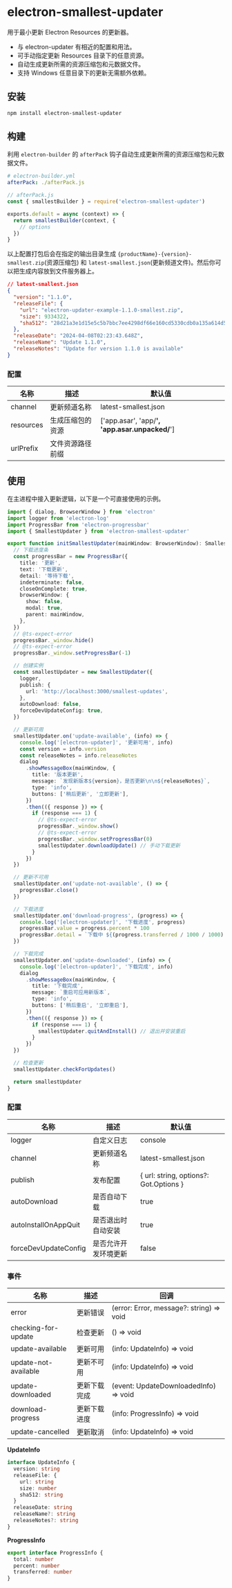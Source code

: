# electron-smallest-updater

用于最小更新 Electron Resources 的更新器。

- 与 electron-updater 有相近的配置和用法。
- 可手动指定更新 Resources 目录下的任意资源。
- 自动生成更新所需的资源压缩包和元数据文件。
- 支持 Windows 任意目录下的更新无需额外依赖。

## 安装

```sh
npm install electron-smallest-updater
```

## 构建

利用 `electron-builder` 的 `afterPack` 钩子自动生成更新所需的资源压缩包和元数据文件。

```yml
# electron-builder.yml
afterPack: ./afterPack.js
```

```js
// afterPack.js
const { smallestBuilder } = require('electron-smallest-updater')

exports.default = async (context) => {
  return smallestBuilder(context, {
    // options
  })
}
```

以上配置打包后会在指定的输出目录生成 `{productName}-{version}-smallest.zip`(资源压缩包) 和 `latest-smallest.json`(更新频道文件)。然后你可以把生成内容放到文件服务器上。

```json
// latest-smallest.json
{
  "version": "1.1.0",
  "releaseFile": {
    "url": "electron-updater-example-1.1.0-smallest.zip",
    "size": 9334322,
    "sha512": "28d21a3e1d15e5c5b7bbc7ee4298df66e160cd5330cdb0a135a614d5077..."
  },
  "releaseDate": "2024-04-08T02:23:43.648Z",
  "releaseName": "Update 1.1.0",
  "releaseNotes": "Update for version 1.1.0 is available"
}
```

### 配置

| 名称      | 描述             | 默认值                                           |
| --------- | ---------------- | ------------------------------------------------ |
| channel   | 更新频道名称     | latest-smallest.json                             |
| resources | 生成压缩包的资源 | \['app.asar', 'app/**', 'app.asar.unpacked/**'\] |
| urlPrefix | 文件资源路径前缀 |                                                  |

## 使用

在主进程中接入更新逻辑，以下是一个可直接使用的示例。

```ts
import { dialog, BrowserWindow } from 'electron'
import logger from 'electron-log'
import ProgressBar from 'electron-progressbar'
import { SmallestUpdater } from 'electron-smallest-updater'

export function initSmallestUpdater(mainWindow: BrowserWindow): SmallestUpdater {
  // 下载进度条
  const progressBar = new ProgressBar({
    title: '更新',
    text: '下载更新',
    detail: '等待下载',
    indeterminate: false,
    closeOnComplete: true,
    browserWindow: {
      show: false,
      modal: true,
      parent: mainWindow,
    },
  })
  // @ts-expect-error
  progressBar._window.hide()
  // @ts-expect-error
  progressBar._window.setProgressBar(-1)

  // 创建实例
  const smallestUpdater = new SmallestUpdater({
    logger,
    publish: {
      url: 'http://localhost:3000/smallest-updates',
    },
    autoDownload: false,
    forceDevUpdateConfig: true,
  })

  // 更新可用
  smallestUpdater.on('update-available', (info) => {
    console.log('[electron-updater]', '更新可用', info)
    const version = info.version
    const releaseNotes = info.releaseNotes
    dialog
      .showMessageBox(mainWindow, {
        title: '版本更新',
        message: `发现新版本${version}，是否更新\n\n${releaseNotes}`,
        type: 'info',
        buttons: ['稍后更新', '立即更新'],
      })
      .then(({ response }) => {
        if (response === 1) {
          // @ts-expect-error
          progressBar._window.show()
          // @ts-expect-error
          progressBar._window.setProgressBar(0)
          smallestUpdater.downloadUpdate() // 手动下载更新
        }
      })
  })

  // 更新不可用
  smallestUpdater.on('update-not-available', () => {
    progressBar.close()
  })

  // 下载进度
  smallestUpdater.on('download-progress', (progress) => {
    console.log('[electron-updater]', '下载进度', progress)
    progressBar.value = progress.percent * 100
    progressBar.detail = `下载中 ${(progress.transferred / 1000 / 1000).toFixed(2)}/${(progress.total / 1000 / 1000).toFixed(2)}`
  })

  // 下载完成
  smallestUpdater.on('update-downloaded', (info) => {
    console.log('[electron-updater]', '下载完成', info)
    dialog
      .showMessageBox(mainWindow, {
        title: '下载完成',
        message: `重启可应用新版本`,
        type: 'info',
        buttons: ['稍后重启', '立即重启'],
      })
      .then(({ response }) => {
        if (response === 1) {
          smallestUpdater.quitAndInstall() // 退出并安装重启
        }
      })
  })

  // 检查更新
  smallestUpdater.checkForUpdates()

  return smallestUpdater
}
```

### 配置

| 名称                 | 描述                 | 默认值                                 |
| -------------------- | -------------------- | -------------------------------------- |
| logger               | 自定义日志           | console                                |
| channel              | 更新频道名称         | latest-smallest.json                   |
| publish              | 发布配置             | { url: string, options?: Got.Options } |
| autoDownload         | 是否自动下载         | true                                   |
| autoInstallOnAppQuit | 是否退出时自动安装   | true                                   |
| forceDevUpdateConfig | 是否允许开发环境更新 | false                                  |

### 事件

| 名称                 | 描述         | 回调                                     |
| -------------------- | ------------ | ---------------------------------------- |
| error                | 更新错误     | (error: Error, message?: string) => void |
| checking-for-update  | 检查更新     | () => void                               |
| update-available     | 更新可用     | (info: UpdateInfo) => void               |
| update-not-available | 更新不可用   | (info: UpdateInfo) => void               |
| update-downloaded    | 更新下载完成 | (event: UpdateDownloadedInfo) => void    |
| download-progress    | 更新下载进度 | (info: ProgressInfo) => void             |
| update-cancelled     | 更新取消     | (info: UpdateInfo) => void               |

**UpdateInfo**

```ts
interface UpdateInfo {
  version: string
  releaseFile: {
    url: string
    size: number
    sha512: string
  }
  releaseDate: string
  releaseName?: string
  releaseNotes?: string
}
```

**ProgressInfo**

```ts
export interface ProgressInfo {
  total: number
  percent: number
  transferred: number
}
```
